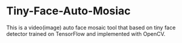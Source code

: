 # Tiny-Face-Auto-Mosiac
This is  a video(image) auto face mosaic tool that based on tiny face detector trained on TensorFlow and implemented with OpenCV. 
